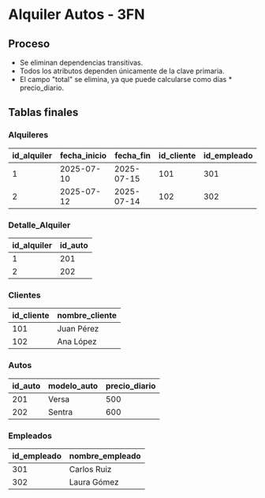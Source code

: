 # Alquiler Autos - 3FN

## Proceso
- Se eliminan dependencias transitivas.
- Todos los atributos dependen únicamente de la clave primaria.
- El campo "total" se elimina, ya que puede calcularse como días * precio_diario.


## Tablas finales
### Alquileres
| id_alquiler | fecha_inicio | fecha_fin | id_cliente | id_empleado |
|-------------|-------------|-----------|------------|-------------|
| 1           |2025-07-10   |2025-07-15 | 101        | 301         |
| 2           |2025-07-12   |2025-07-14 | 102        | 302         |

### Detalle_Alquiler
| id_alquiler | id_auto |
|-------------|---------|
| 1           | 201     |
| 2           | 202     |

### Clientes
| id_cliente | nombre_cliente |
|------------|---------------|
| 101        | Juan Pérez    |
| 102        | Ana López     |

### Autos
| id_auto | modelo_auto | precio_diario |
|--------|-------------|--------------|
| 201    | Versa       | 500          |
| 202    | Sentra      | 600          |

### Empleados
| id_empleado | nombre_empleado |
|-------------|-----------------|
| 301         | Carlos Ruiz     |
| 302         | Laura Gómez     |

